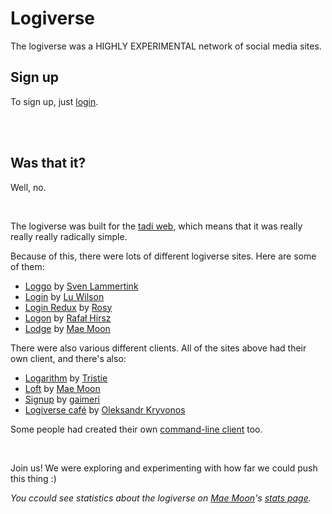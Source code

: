 # Logiverse

The logiverse was a HIGHLY EXPERIMENTAL network of social media sites. 

## Sign up

To sign up, just [login](https://todepond.com/lab/login).

<br>

<br>

## Was that it? 

Well, no.

<br>

The logiverse was built for the [tadi web](https://www.youtube.com/watch?v=ft6xOAijwFo), which means that it was really really really radically simple.

Because of this, there were lots of different logiverse sites. Here are some of them: 

- [Loggo](https://svenlaa.com/playground/loggo) by [Sven Lammertink](https://svenlaa.com)
- [Login](https://todepond.com/lab/login) by [Lu Wilson](https://todepond.com)
- [Login Redux](https://login.rossilaz.xyz) by [Rosy](https://mastodon.gamedev.place/@Mittzy)
- [Logon](https://evolved.systems/logon) by [Rafał Hirsz](https://evolved.systems)
- [Lodge](https://lodge.maemoon.me) by [Mae Moon](http://maemoon.me)

There were also various different clients. All of the sites above had their own client, and there's also:

- [Logarithm](https://tristie.org/logarithm/) by [Tristie](https://tristie.org)
- [Loft](https://github.com/cute-catgirl/Loft) by [Mae Moon](http://maemoon.me)
- [Signup](https://gaimeri.github.io/signup/) by [gaimeri](https://bsky.app/profile/gaimeri.bsky.social)
- [Logiverse café](https://uprun.github.io/logiverse-cafe/logiverse-caf%C3%A9.html) by [Oleksandr Kryvonos](https://uprun.github.io/)

Some people had created their own [command-line client](https://xoxo.zone/@annika/113136710954037798) too.

<br>

Join us! We were exploring and experimenting with how far we could push this thing :)

*You ccould see statistics about the logiverse on [Mae Moon](http://maemoon.me)'s [stats page](https://lodge.maemoon.me/stats).*

<br>
